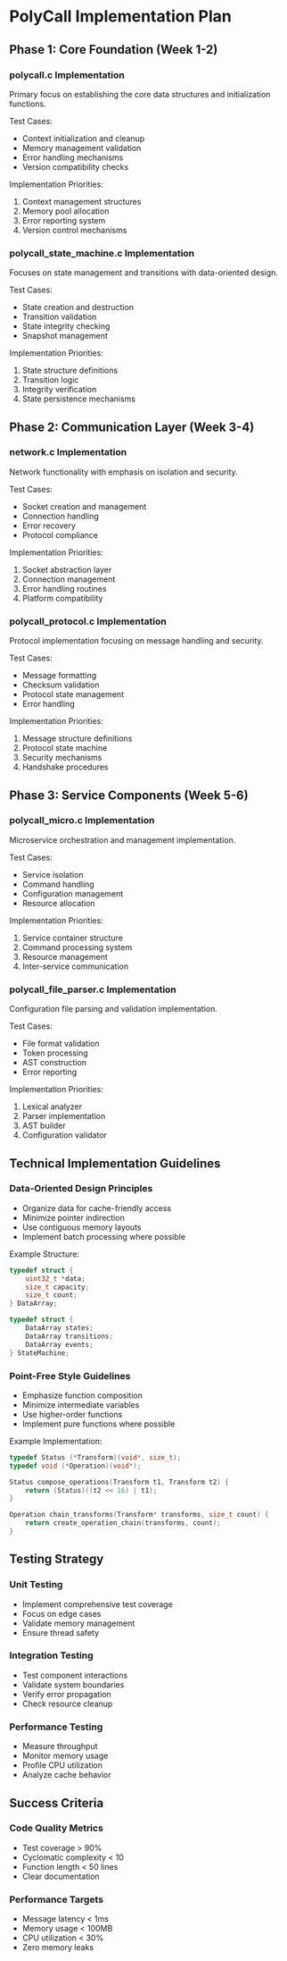 # PolyCall Implementation Plan

## Phase 1: Core Foundation (Week 1-2)

### polycall.c Implementation
Primary focus on establishing the core data structures and initialization functions.

Test Cases:
- Context initialization and cleanup
- Memory management validation
- Error handling mechanisms
- Version compatibility checks

Implementation Priorities:
1. Context management structures
2. Memory pool allocation
3. Error reporting system
4. Version control mechanisms

### polycall_state_machine.c Implementation
Focuses on state management and transitions with data-oriented design.

Test Cases:
- State creation and destruction
- Transition validation
- State integrity checking
- Snapshot management

Implementation Priorities:
1. State structure definitions
2. Transition logic
3. Integrity verification
4. State persistence mechanisms

## Phase 2: Communication Layer (Week 3-4)

### network.c Implementation
Network functionality with emphasis on isolation and security.

Test Cases:
- Socket creation and management
- Connection handling
- Error recovery
- Protocol compliance

Implementation Priorities:
1. Socket abstraction layer
2. Connection management
3. Error handling routines
4. Platform compatibility

### polycall_protocol.c Implementation
Protocol implementation focusing on message handling and security.

Test Cases:
- Message formatting
- Checksum validation
- Protocol state management
- Error handling

Implementation Priorities:
1. Message structure definitions
2. Protocol state machine
3. Security mechanisms
4. Handshake procedures

## Phase 3: Service Components (Week 5-6)

### polycall_micro.c Implementation
Microservice orchestration and management implementation.

Test Cases:
- Service isolation
- Command handling
- Configuration management
- Resource allocation

Implementation Priorities:
1. Service container structure
2. Command processing system
3. Resource management
4. Inter-service communication

### polycall_file_parser.c Implementation
Configuration file parsing and validation implementation.

Test Cases:
- File format validation
- Token processing
- AST construction
- Error reporting

Implementation Priorities:
1. Lexical analyzer
2. Parser implementation
3. AST builder
4. Configuration validator

## Technical Implementation Guidelines

### Data-Oriented Design Principles
- Organize data for cache-friendly access
- Minimize pointer indirection
- Use contiguous memory layouts
- Implement batch processing where possible

Example Structure:
```c
typedef struct {
    uint32_t *data;
    size_t capacity;
    size_t count;
} DataArray;

typedef struct {
    DataArray states;
    DataArray transitions;
    DataArray events;
} StateMachine;
```

### Point-Free Style Guidelines
- Emphasize function composition
- Minimize intermediate variables
- Use higher-order functions
- Implement pure functions where possible

Example Implementation:
```c
typedef Status (*Transform)(void*, size_t);
typedef void (*Operation)(void*);

Status compose_operations(Transform t1, Transform t2) {
    return (Status)((t2 << 16) | t1);
}

Operation chain_transforms(Transform* transforms, size_t count) {
    return create_operation_chain(transforms, count);
}
```

## Testing Strategy

### Unit Testing
- Implement comprehensive test coverage
- Focus on edge cases
- Validate memory management
- Ensure thread safety

### Integration Testing
- Test component interactions
- Validate system boundaries
- Verify error propagation
- Check resource cleanup

### Performance Testing
- Measure throughput
- Monitor memory usage
- Profile CPU utilization
- Analyze cache behavior

## Success Criteria

### Code Quality Metrics
- Test coverage > 90%
- Cyclomatic complexity < 10
- Function length < 50 lines
- Clear documentation

### Performance Targets
- Message latency < 1ms
- Memory usage < 100MB
- CPU utilization < 30%
- Zero memory leaks